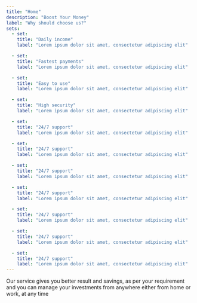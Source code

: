 ```yaml
---
title: "Home"
description: "Boost Your Money"
label: "Why should choose us?"
sets:
  - set:
    title: "Daily income"
    label: "Lorem ipsum dolor sit amet, consectetur adipiscing elit"

  - set:
    title: "Fastest payments"
    label: "Lorem ipsum dolor sit amet, consectetur adipiscing elit"

  - set:
    title: "Easy to use"
    label: "Lorem ipsum dolor sit amet, consectetur adipiscing elit"

  - set:
    title: "High security"
    label: "Lorem ipsum dolor sit amet, consectetur adipiscing elit"

  - set:
    title: "24/7 support"
    label: "Lorem ipsum dolor sit amet, consectetur adipiscing elit"

  - set:
    title: "24/7 support"
    label: "Lorem ipsum dolor sit amet, consectetur adipiscing elit"

  - set:
    title: "24/7 support"
    label: "Lorem ipsum dolor sit amet, consectetur adipiscing elit"

  - set:
    title: "24/7 support"
    label: "Lorem ipsum dolor sit amet, consectetur adipiscing elit"

  - set:
    title: "24/7 support"
    label: "Lorem ipsum dolor sit amet, consectetur adipiscing elit"

  - set:
    title: "24/7 support"
    label: "Lorem ipsum dolor sit amet, consectetur adipiscing elit"

  - set:
    title: "24/7 support"
    label: "Lorem ipsum dolor sit amet, consectetur adipiscing elit"
---
```


Our service gives you better result and savings, as per your requirement and you can manage your investments from anywhere either from home or work, at any time
